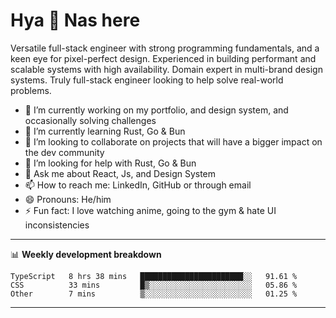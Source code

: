# Hya 👋 Nas here

Versatile full-stack engineer with strong programming fundamentals, and a keen eye for pixel-perfect design. Experienced in building performant and scalable systems with high availability. Domain expert in multi-brand design systems. Truly full-stack engineer looking to help solve real-world problems.

- 🔭 I’m currently working on my portfolio, and design system, and occasionally solving challenges
- 🌱 I’m currently learning Rust, Go & Bun
- 👯 I’m looking to collaborate on projects that will have a bigger impact on the dev community
- 🤔 I’m looking for help with Rust, Go & Bun
- 💬 Ask me about React, Js, and Design System
- 📫 How to reach me: LinkedIn, GitHub or through email
- 😄 Pronouns: He/him
- ⚡ Fun fact: I love watching anime, going to the gym & hate UI inconsistencies

-------
📊 **Weekly development breakdown**
<!--START_SECTION:waka-->

```text
TypeScript   8 hrs 38 mins   ███████████████████████░░   91.61 %
CSS          33 mins         █▒░░░░░░░░░░░░░░░░░░░░░░░   05.86 %
Other        7 mins          ▒░░░░░░░░░░░░░░░░░░░░░░░░   01.25 %
```

<!--END_SECTION:waka-->
-------
